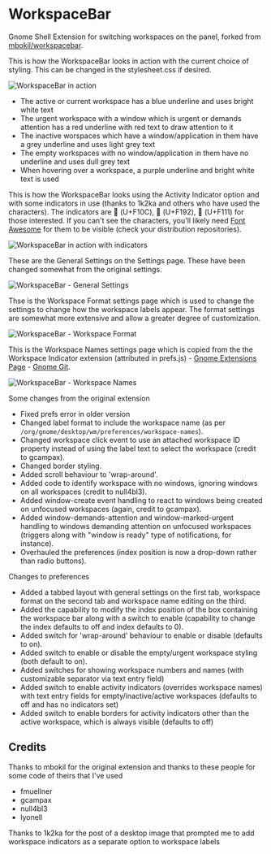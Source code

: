 # WorkspaceBar
Gnome Shell Extension for switching workspaces on the panel, forked from [mbokil/workspacebar](mbokil/workspacebar).

This is how the WorkspaceBar looks in action with the current choice of styling. This can be changed in the stylesheet.css if desired.

![WorkspaceBar in action](http://i.imgur.com/zuKqPQx.png)
- The active or current workspace has a blue underline and uses bright white text
- The urgent workspace with a window which is urgent or demands attention has a red underline with red text to draw attention to it
- The inactive worspaces which have a window/application in them have a grey underline and uses light grey text
- The empty workspaces with no window/application in them have no underline and uses dull grey text
- When hovering over a workspace, a purple underline and bright white text is used

This is how the WorkspaceBar looks using the Activity Indicator option and with some indicators in use (thanks to 1k2ka and others who have used the characters). The indicators are  (U+F10C),  (U+F192),  (U+F111) for those interested. If you can't see the characters, you'll likely need [Font Awesome](http://fontawesome.io/icons/) for them to be visible (check your distribution repositories).

![WorkspaceBar in action with indicators](http://i.imgur.com/owS3gHK.png)

These are the General Settings on the Settings page. These have been changed somewhat from the original settings.

![WorkspaceBar - General Settings](http://i.imgur.com/yit0Z9G.png)

Thse is the Workspace Format settings page which is used to change the settings to change how the workspace labels appear. The format settings are somewhat more extensive and allow a greater degree of customization.

![WorkspaceBar - Workspace Format](http://i.imgur.com/KKqEO5h.png)

This is the Workspace Names settings page which is copied from the the Workspace Indicator extension (attributed in prefs.js) - [Gnome Extensions Page](https://extensions.gnome.org/extension/21/workspace-indicator/) - [Gnome Git](https://git.gnome.org/browse/gnome-shell-extensions/tree/extensions/workspace-indicator).

![WorkspaceBar - Workspace Names](http://i.imgur.com/5N7eVva.png)

Some changes from the original extension
- Fixed prefs error in older version
- Changed label format to include the workspace name (as per `/org/gnome/desktop/wm/preferences/workspace-names`).
- Changed workspace click event to use an attached workspace ID property instead of using the label text to select the workspace (credit to gcampax).
- Changed border styling.
- Added scroll behaviour to 'wrap-around'.
- Added code to identify workspace with no windows, ignoring windows on all workspaces (credit to null4bl3).
- Added window-create event handling to react to windows being created on unfocused workspaces (again, credit to gcampax).
- Added window-demands-attention and window-marked-urgent handling to windows demanding attention on unfocused workspaces (triggers along with "window is ready" type of notifications, for instance).
- Overhauled the preferences (index position is now a drop-down rather than radio buttons).

Changes to preferences
- Added a tabbed layout with general settings on the first tab, workspace format on the second tab and workspace name editing on the third.
- Added the capability to modify the index position of the box containing the workspace bar along with a switch to enable (capability to change the index defaults to off and index defaults to 0).
- Added switch for 'wrap-around' behaviour to enable or disable (defaults to on).
- Added switch to enable or disable the empty/urgent workspace styling (both default to on).
- Added switches for showing workspace numbers and names (with customizable separator via text entry field)
- Added switch to enable activity indicators (overrides workspace names) with text entry fields for empty/inactive/active workspaces (defaults to off and has no indicators set)
- Added switch to enable borders for activity indicators other than the active workspace, which is always visible (defaults to off)

## Credits
Thanks to mbokil for the original extension and thanks to these people for some code of theirs that I've used
- fmuellner
- gcampax
- null4bl3
- lyonell

Thanks to 1k2ka for the post of a desktop image that prompted me to add workspace indicators as a separate option to workspace labels
